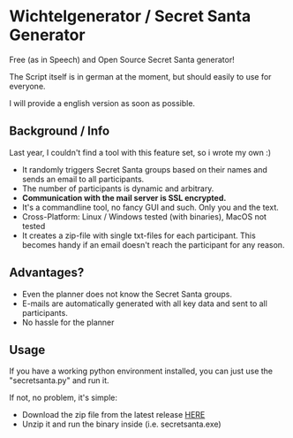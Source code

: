 # Wichtelgenerator / Secret Santa Generator

Free (as in Speech) and Open Source Secret Santa generator!

The Script itself is in german at the moment, but should easily to use for everyone.

I will provide a english version as soon as possible.

## Background / Info

Last year, I couldn't find a tool with this feature set, so i wrote my own :)

- It randomly triggers Secret Santa groups based on their names and sends an email to all participants.
- The number of participants is dynamic and arbitrary.
- **Communication with the mail server is SSL encrypted.**
- It's a commandline tool, no fancy GUI and such. Only you and the text.
- Cross-Platform: Linux / Windows tested (with binaries), MacOS not tested
- It creates a zip-file with single txt-files for each participant. This becomes handy if an email doesn't reach the participant for any reason.

## Advantages?

- Even the planner does not know the Secret Santa groups. 
- E-mails are automatically generated with all key data and sent to all participants.
- No hassle for the planner

## Usage

If you have a working python environment installed, you can just use the "secretsanta.py" and run it.

If not, no problem, it's simple:
- Download the zip file from the latest release [HERE](https://codeberg.org/noxis/secret_santa_generator/releases/tag/stable)
- Unzip it and run the binary inside (i.e. secretsanta.exe)